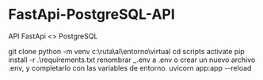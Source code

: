 # FastApi-PostgreSQL-API

API FastApi &lt;> PostgreSQL

git clone
python -m venv c:\ruta\al\entorno\virtual
cd scripts
activate
pip install -r .\requirements.txt
renombrar \_.env a .env o crear un nuevo archivo .env, y completarlo con las variables de entorno.
uvicorn app:app --reload

